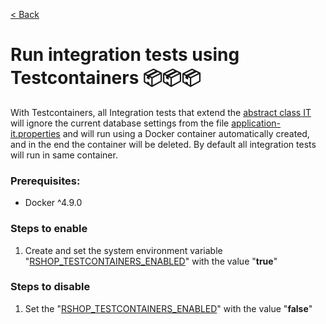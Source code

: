 [< Back](../README.md)

# Run integration tests using Testcontainers :package::package::package:

With Testcontainers, all Integration tests that extend the [abstract class IT](../src/test/java/br/com/roanrobersson/rshop/integration/IT.java) will ignore the current database settings from the file [application-it.properties](../src/test/resources/application-it.properties) and will run using a Docker container automatically created, and in the end the container will be deleted. By default all integration tests will run in same container.

### Prerequisites:
- Docker ^4.9.0

### Steps to enable
1) Create and set the system environment variable "[RSHOP_TESTCONTAINERS_ENABLED](SYS_ENV_VARIABLES.md)" with the value "**true**"

### Steps to disable
1) Set the "[RSHOP_TESTCONTAINERS_ENABLED](SYS_ENV_VARIABLES.md)" with the value "**false**"
